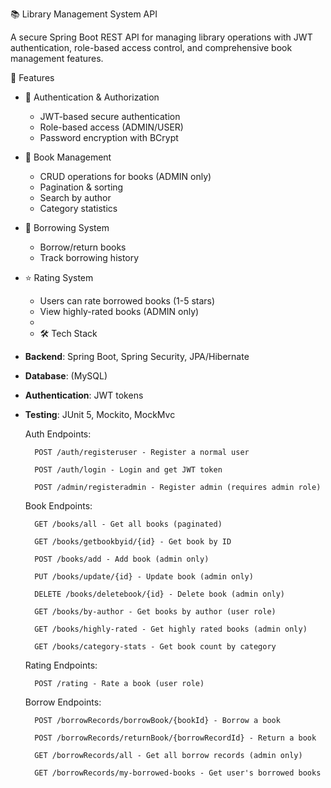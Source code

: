 📚 Library Management System API

A secure Spring Boot REST API for managing library operations with JWT authentication, role-based access control, and comprehensive book management features.

🌟 Features

- 🔐 Authentication & Authorization
  - JWT-based secure authentication
  - Role-based access (ADMIN/USER)
  - Password encryption with BCrypt

- 📖 Book Management
  - CRUD operations for books (ADMIN only)
  - Pagination & sorting
  - Search by author
  - Category statistics

- 🔄 Borrowing System
  - Borrow/return books
  - Track borrowing history
  
- ⭐ Rating System
  - Users can rate borrowed books (1-5 stars)
  - View highly-rated books (ADMIN only)
  - 
  - 🛠️ Tech Stack
- **Backend**: Spring Boot, Spring Security, JPA/Hibernate
- **Database**: (MySQL)
- **Authentication**: JWT tokens
- **Testing**: JUnit 5, Mockito, MockMvc

    Auth Endpoints:

        POST /auth/registeruser - Register a normal user

        POST /auth/login - Login and get JWT token

        POST /admin/registeradmin - Register admin (requires admin role)

    Book Endpoints:

        GET /books/all - Get all books (paginated)

        GET /books/getbookbyid/{id} - Get book by ID

        POST /books/add - Add book (admin only)

        PUT /books/update/{id} - Update book (admin only)

        DELETE /books/deletebook/{id} - Delete book (admin only)

        GET /books/by-author - Get books by author (user role)

        GET /books/highly-rated - Get highly rated books (admin only)

        GET /books/category-stats - Get book count by category

    Rating Endpoints:

        POST /rating - Rate a book (user role)

    Borrow Endpoints:
  
        POST /borrowRecords/borrowBook/{bookId} - Borrow a book

        POST /borrowRecords/returnBook/{borrowRecordId} - Return a book

        GET /borrowRecords/all - Get all borrow records (admin only)

        GET /borrowRecords/my-borrowed-books - Get user's borrowed books



